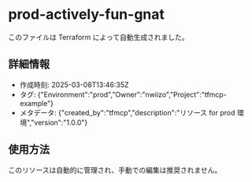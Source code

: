 # prod-actively-fun-gnat

このファイルは Terraform によって自動生成されました。

## 詳細情報

- 作成時刻: 2025-03-08T13:46:35Z
- タグ: {"Environment":"prod","Owner":"nwiizo","Project":"tfmcp-example"}
- メタデータ: {"created_by":"tfmcp","description":"リソース for prod 環境","version":"1.0.0"}

## 使用方法

このリソースは自動的に管理され、手動での編集は推奨されません。
